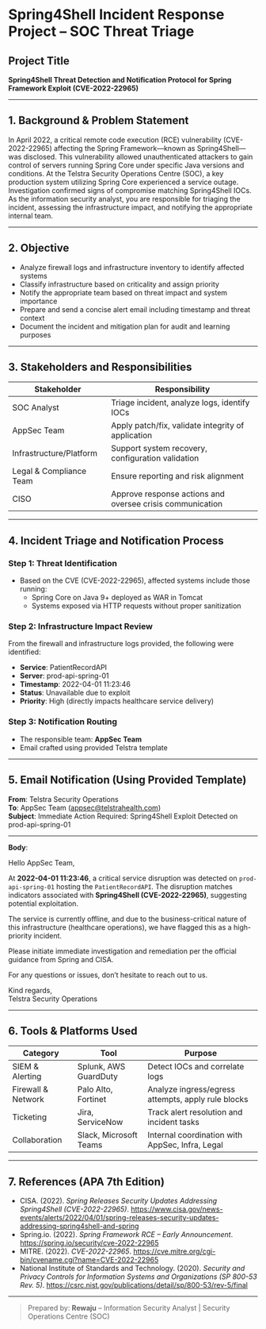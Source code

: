 # Spring4Shell Incident Response Project – SOC Threat Triage

## Project Title  
**Spring4Shell Threat Detection and Notification Protocol for Spring Framework Exploit (CVE-2022-22965)**

---

## 1. Background & Problem Statement  
In April 2022, a critical remote code execution (RCE) vulnerability (CVE-2022-22965) affecting the Spring Framework—known as Spring4Shell—was disclosed. This vulnerability allowed unauthenticated attackers to gain control of servers running Spring Core under specific Java versions and conditions. At the Telstra Security Operations Centre (SOC), a key production system utilizing Spring Core experienced a service outage. Investigation confirmed signs of compromise matching Spring4Shell IOCs. As the information security analyst, you are responsible for triaging the incident, assessing the infrastructure impact, and notifying the appropriate internal team.

---

## 2. Objective
- Analyze firewall logs and infrastructure inventory to identify affected systems
- Classify infrastructure based on criticality and assign priority
- Notify the appropriate team based on threat impact and system importance
- Prepare and send a concise alert email including timestamp and threat context
- Document the incident and mitigation plan for audit and learning purposes

---

## 3. Stakeholders and Responsibilities
| Stakeholder               | Responsibility |
|---------------------------|----------------|
| SOC Analyst               | Triage incident, analyze logs, identify IOCs |
| AppSec Team               | Apply patch/fix, validate integrity of application |
| Infrastructure/Platform   | Support system recovery, configuration validation |
| Legal & Compliance Team   | Ensure reporting and risk alignment |
| CISO                      | Approve response actions and oversee crisis communication |

---

## 4. Incident Triage and Notification Process

### Step 1: Threat Identification
- Based on the CVE (CVE-2022-22965), affected systems include those running:
  - Spring Core on Java 9+ deployed as WAR in Tomcat
  - Systems exposed via HTTP requests without proper sanitization

### Step 2: Infrastructure Impact Review
From the firewall and infrastructure logs provided, the following were identified:
- **Service**: PatientRecordAPI
- **Server**: prod-api-spring-01
- **Timestamp**: 2022-04-01 11:23:46
- **Status**: Unavailable due to exploit
- **Priority**: High (directly impacts healthcare service delivery)

### Step 3: Notification Routing
- The responsible team: **AppSec Team**
- Email crafted using provided Telstra template

---

## 5. Email Notification (Using Provided Template)

**From**: Telstra Security Operations  
**To**: AppSec Team (appsec@telstrahealth.com)  
**Subject**: Immediate Action Required: Spring4Shell Exploit Detected on prod-api-spring-01  

---

**Body**:

Hello AppSec Team,

At **2022-04-01 11:23:46**, a critical service disruption was detected on `prod-api-spring-01` hosting the `PatientRecordAPI`. The disruption matches indicators associated with **Spring4Shell (CVE-2022-22965)**, suggesting potential exploitation.

The service is currently offline, and due to the business-critical nature of this infrastructure (healthcare operations), we have flagged this as a high-priority incident.

Please initiate immediate investigation and remediation per the official guidance from Spring and CISA.

For any questions or issues, don’t hesitate to reach out to us.

Kind regards,  
Telstra Security Operations

---

## 6. Tools & Platforms Used
| Category             | Tool                  | Purpose |
|----------------------|------------------------|---------|
| SIEM & Alerting      | Splunk, AWS GuardDuty | Detect IOCs and correlate logs |
| Firewall & Network   | Palo Alto, Fortinet    | Analyze ingress/egress attempts, apply rule blocks |
| Ticketing            | Jira, ServiceNow       | Track alert resolution and incident tasks |
| Collaboration        | Slack, Microsoft Teams | Internal coordination with AppSec, Infra, Legal |

---

## 7. References (APA 7th Edition)
- CISA. (2022). *Spring Releases Security Updates Addressing Spring4Shell (CVE-2022-22965)*. https://www.cisa.gov/news-events/alerts/2022/04/01/spring-releases-security-updates-addressing-spring4shell-and-spring  
- Spring.io. (2022). *Spring Framework RCE – Early Announcement*. https://spring.io/security/cve-2022-22965  
- MITRE. (2022). *CVE-2022-22965*. https://cve.mitre.org/cgi-bin/cvename.cgi?name=CVE-2022-22965  
- National Institute of Standards and Technology. (2020). *Security and Privacy Controls for Information Systems and Organizations (SP 800-53 Rev. 5)*. https://csrc.nist.gov/publications/detail/sp/800-53/rev-5/final

---

> Prepared by: **Rewaju** – Information Security Analyst | Security Operations Centre (SOC)

